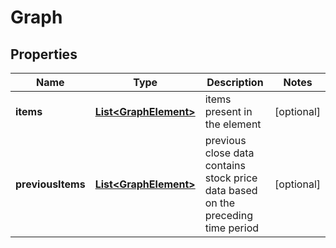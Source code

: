 

# Graph


## Properties

| Name | Type | Description | Notes |
|------------ | ------------- | ------------- | -------------|
|**items** | [**List&lt;GraphElement&gt;**](GraphElement.md) | items present in the element |  [optional] |
|**previousItems** | [**List&lt;GraphElement&gt;**](GraphElement.md) | previous close data contains stock price data based on the preceding time period |  [optional] |



